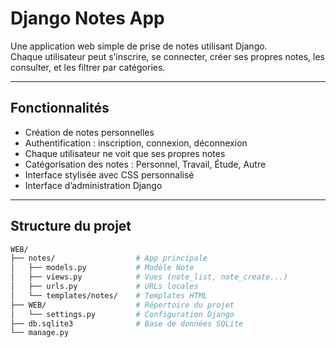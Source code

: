 #  Django Notes App

Une application web simple de prise de notes utilisant Django.  
Chaque utilisateur peut s’inscrire, se connecter, créer ses propres notes, les consulter, et les filtrer par catégories.

---

## Fonctionnalités

-  Création de notes personnelles
-  Authentification : inscription, connexion, déconnexion
-  Chaque utilisateur ne voit que ses propres notes
-  Catégorisation des notes : Personnel, Travail, Étude, Autre
-  Interface stylisée avec CSS personnalisé
-  Interface d’administration Django

---

##  Structure du projet

```bash
WEB/
├── notes/                  # App principale
│   ├── models.py           # Modèle Note
│   ├── views.py            # Vues (note_list, note_create...)
│   ├── urls.py             # URLs locales
│   └── templates/notes/    # Templates HTML
├── WEB/                    # Répertoire du projet
│   └── settings.py         # Configuration Django
├── db.sqlite3              # Base de données SQLite
└── manage.py
